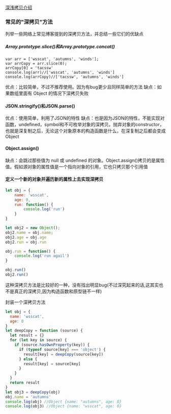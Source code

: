 [深浅拷贝介绍](https://github.com/Wscats/Good-Text-Share/issues/57)

### 常见的"深拷贝"方法
列举一些网络上常见博客提到的深拷贝方法，并总结一些它们的优缺点
##### Array.prototype.slice()和Array.prototype.concat()

```
var arr = ['wsscat', 'autumns', 'winds'];
var arrCopy = arr.slice(0);
arrCopy[0] = 'tacssw'
console.log(arr)//['wsscat', 'autumns', 'winds']
console.log(arrCopy)//['tacssw', 'autumns', 'winds']
```
优点：比较简单，不过不推荐使用。因为有bug更少且同样简单的方法
缺点：如果数组里面有 Object 的情况下深拷贝失败

#### JSON.stringify()和JSON.parse()
优点：使用简单，利用了JSON的特性
缺点：也是因为JSON的特性，不能实现对函数，undefined，symbol和不可枚举对象的深拷贝。抛弃对象的constructor，也就是深复制之后，无论这个对象原本的构造函数是什么，在深复制之后都会变成Object

#### Object.assign()
缺点：会跳过那些值为 null 或 undefined 的对象。Object.assign()拷贝的是属性值。假如源对象的属性值是一个指向对象的引用，它也只拷贝那个引用值

#### 定义一个新的对象并遍历新的属性上去实现深拷贝

```js
let obj = {
    name: 'wsscat',
    age: 0,
    run: function() {
        console.log('run')
    }
}

let obj2 = new Object();
obj2.name = obj.name;
obj2.age = obj.age
obj2.run = obj.run

obj.run = function() {
    console.log('run agail')
}

obj.run()
obj2.run()
```
这种深拷贝方法是比较好的一种，没有找出明显bug(不过深究起来的话,这其实也不是真正的深拷贝,因为构造函数和原型链不一样)

封装一个深拷贝方法
```js
let obj = {
  name: 'wsscat',
  age: 0
}
let deepCopy = function (source) {
  let result = {}
  for (let key in source) {
    if (source.hasOwnProperty(key)) {
      if (typeof source[key] === 'object') {
        result[key] = deepCopy(source[key])
      } else {
        result[key] = source[key]
      }
    }
  }
  return result
}
let obj3 = deepCopy(obj)
obj.name = 'autumns'
console.log(obj) //Object {name: "autumns", age: 0}
console.log(obj3) //Object {name: "wsscat", age: 0}
```